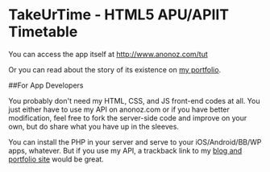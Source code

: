 TakeUrTime - HTML5 APU/APIIT Timetable
======================================

You can access the app itself at http://www.anonoz.com/tut

Or you can read about the story of its existence on [my portfolio](http://www.anonoz.com/portfolio/takeurtime-apu-apiit/).

##For App Developers

You probably don't need my HTML, CSS, and JS front-end codes at all. You just either have to use my API on anonoz.com or if you have better modification, feel free to fork the server-side code and improve on your own, but do share what you have up in the sleeves. 

You can install the PHP in your server and serve to your iOS/Android/BB/WP apps, whatever. But if you use my API, a trackback link to my [blog and portfolio site](http://www.anonoz.com) would be great.